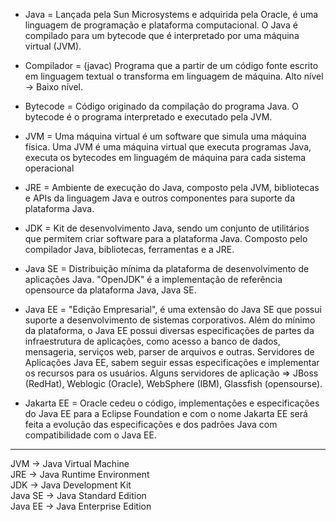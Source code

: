 - Java = Lançada pela Sun Microsystems e adquirida pela Oracle, é uma linguagem de programação e plataforma computacional. O Java é compilado para um bytecode que é 
interpretado por uma máquina virtual (JVM).

- Compilador = (javac) Programa que a partir de um código fonte escrito em linguagem textual o transforma em linguagem de máquina. Alto nível -> Baixo nível.

- Bytecode = Código originado da compilação do programa Java. O bytecode é o programa interpretado e executado pela JVM.

- JVM = Uma máquina virtual é um software que simula uma máquina física. Uma JVM é uma máquina virtual que executa programas Java, executa os bytecodes em linguagém 
de máquina para cada sistema operacional

- JRE = Ambiente de execução do Java, composto pela JVM, bibliotecas e APIs da linguagem Java e outros componentes para suporte da plataforma Java.

- JDK = Kit de desenvolvimento Java, sendo um conjunto de utilitários que permitem criar software para a plataforma Java. Composto pelo compilador Java, bibliotecas, 
ferramentas e a JRE.

- Java SE = Distribuição mínima da plataforma de desenvolvimento de aplicações Java. "OpenJDK" é a implementação de referência opensource da plataforma Java, Java SE.

- Java EE = "Edição Empresarial", é uma extensão do Java SE que possui suporte a desenvolvimento de sistemas corporativos. Além do mínimo da plataforma, o Java EE possui 
diversas especificações de partes da infraestrutura de aplicações, como acesso a banco de dados, mensageria, serviços web, parser de arquivos e outras. Servidores de 
Aplicações Java EE, sabem seguir essas especificações e implementar os recursos para os usuários. Alguns servidores de aplicação => JBoss (RedHat), Weblogic (Oracle), 
WebSphere (IBM), Glassfish (opensourse).

- Jakarta EE = Oracle cedeu o código, implementações e especificações do Java EE para a Eclipse Foundation e com o nome Jakarta EE será feita a evolução das especificações 
e dos padrões Java com compatibilidade com o Java EE.

---
JVM     -> Java Virtual Machine  
JRE     -> Java Runtime Environment  
JDK     -> Java Development Kit  
Java SE -> Java Standard Edition  
Java EE -> Java Enterprise Edition  
